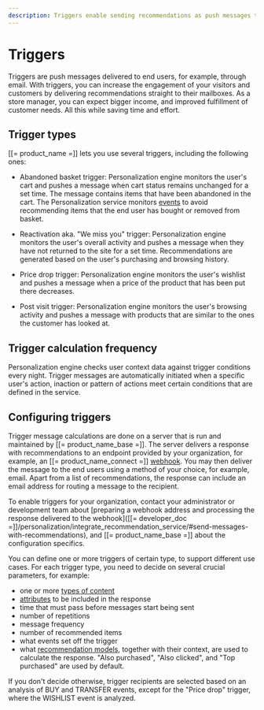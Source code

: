 ```yaml
---
description: Triggers enable sending recommendations as push messages to customers.
---
```


# Triggers

Triggers are push messages delivered to end users, for example, through email.
With triggers, you can increase the engagement of your visitors and customers by delivering recommendations straight to their mailboxes.
As a store manager, you can expect bigger income, and improved fulfillment of customer needs.
All this while saving time and effort.

## Trigger types

[[= product_name =]] lets you use several triggers, including the following ones:

- Abandoned basket trigger: Personalization engine monitors the user's cart and pushes a message when cart status remains unchanged for a set time.
The message contains items that have been abandoned in the cart.
The Personalization service monitors [events](event_types.md) to avoid recommending items that the end user has bought or removed from basket.

- Reactivation aka. "We miss you" trigger: Personalization engine monitors the user's overall activity and pushes a message when they have not returned to the site for a set time.
Recommendations are generated based on the user's purchasing and browsing history.

- Price drop trigger: Personalization engine monitors the user's wishlist and pushes a message when a price of the product that has been put there decreases.

- Post visit trigger: Personalization engine monitors the user's browsing activity and pushes a message with products that are similar to the ones the customer has looked at.

## Trigger calculation frequency

Personalization engine checks user context data against trigger conditions every night.
Trigger messages are automatically initiated when a specific user's action, inaction or pattern of actions meet certain conditions that are defined in the service.

## Configuring triggers

Trigger message calculations are done on a server that is run and maintained by [[= product_name_base =]].
The server delivers a response with recommendations to an endpoint provided by your organization, for example, an [[= product_name_connect =]] [webhook](https://doc.ibexa.co/projects/connect/en/latest/tools/webhooks/).
You may then deliver the message to the end users using a method of your choice, for example, email.
Apart from a list of recommendations, the response can include an email address for routing a message to the recipient.

To enable triggers for your organization, contact your administrator or development team about [preparing a webhook address and processing the response delivered to the webhook]([[= developer_doc =]]/personalization/integrate_recommendation_service/#send-messages-with-recommendations), and [[= product_name_base =]] about the configuration specifics.

You can define one or more triggers of certain type, to support different use cases.
For each trigger type, you need to decide on several crucial parameters, for example:

- one or more [types of content](content_types.md)
- [attributes](recommendation_models.md/#nominal-attributes) to be included in the response
- time that must pass before messages start being sent
- number of repetitions
- message frequency
- number of recommended items
- what events set off the trigger
- what [recommendation models](recommendation_models.md), together with their context, are used to calculate the response.
"Also purchased", "Also clicked", and "Top purchased" are used by default.

If you don't decide otherwise, trigger recipients are selected based on an analysis of BUY and TRANSFER events, except for the "Price drop" trigger, where the WISHLIST event is analyzed.


